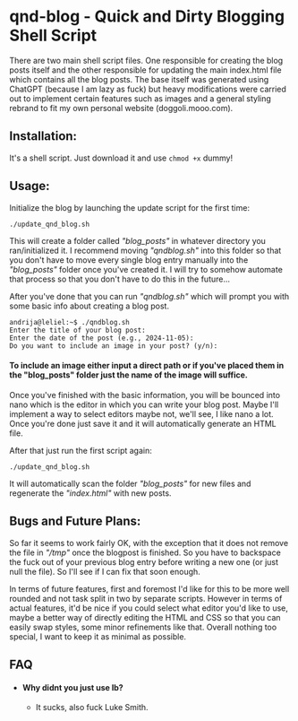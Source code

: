<h1>qnd-blog - Quick and Dirty Blogging Shell Script</h1>

There are two main shell script files. One responsible for creating the blog posts itself and the other responsible for updating the main index.html file which contains all the blog posts. The base itself was generated using ChatGPT (because I am lazy as fuck) but heavy modifications were carried out to implement certain features such as images and a general styling rebrand to fit my own personal website (doggoli.mooo.com).

<h2>Installation:</h2>

It's a shell script. Just download it and use ```chmod +x``` dummy!

<h2>Usage:</h2> 

Initialize the blog by launching the update script for the first time:

```
./update_qnd_blog.sh
```
This will create a folder called *"blog_posts"* in whatever directory you ran/initialized it. I recommend moving *"qndblog.sh"* into this folder so that you don't have to move every single blog entry manually into the *"blog_posts"* folder once you've created it. I will try to somehow automate that process so that you don't have to do this in the future...

After you've done that you can run *"qndblog.sh"* which will prompt you with some basic info about creating a blog post.

```
andrija@leliel:~$ ./qndblog.sh
Enter the title of your blog post:
Enter the date of the post (e.g., 2024-11-05):
Do you want to include an image in your post? (y/n):
```

<h4>To include an image either input a direct path or if you've placed them in the "blog_posts" folder just the name of the image will suffice.</h4>

Once you've finished with the basic information, you will be bounced into nano which is the editor in which you can write your blog post. Maybe I'll implement a way to select editors maybe not, we'll see, I like nano a lot. Once you're done just save it and it will automatically generate an HTML file. 

After that just run the first script again:

```
./update_qnd_blog.sh
```

It will automatically scan the folder *"blog_posts"* for new files and regenerate the *"index.html"* with new posts.

<h2>Bugs and Future Plans:</h2>

So far it seems to work fairly OK, with the exception that it does not remove the file in *"/tmp"* once the blogpost is finished. So you have to backspace the fuck out of your previous blog entry before writing a new one (or just null the file). So I'll see if I can fix that soon enough.

In terms of future features, first and foremost I'd like for this to be more well rounded and not task split in two by separate scripts. However in terms of actual features, it'd be nice if you could select what editor you'd like to use, maybe a better way of directly editing the HTML and CSS so that you can easily swap styles, some minor refinements like that. Overall nothing too special, I want to keep it as minimal as possible.

<h2>FAQ</h2>

- <h4>Why didnt you just use lb?</h4>

  * It sucks, also fuck Luke Smith.

